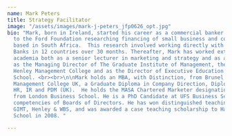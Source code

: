 ```yaml
---
name: Mark Peters
title: Strategy Facilitator
image: "/assets/images/mark-j-peters_jfp0626_opt.jpg"
bio: "Mark, born in Ireland, started his career as a commercial banker and then moved
  to the Ford Foundation researching financing of small business and community development,
  based in South Africa.  This research involved working directly with Community Investment
  Banks in 12 countries over 30 months. Thereafter, Mark has worked extensively in
  academia both as a senior lecturer in marketing and strategy and as an administrator
  as the Managing Director of The Graduate Institute of Management, the Director of
  Henley Management College and as the Director of Executive Education at Wits Business
  School. <br><br>\n\nMark holds an MBA, with Distinction, from Brunel and Henley
  Management College UK, a Graduate Diploma in Company Direction, Diplomas in Finance,
  HR, IR and PDM (UK).  He holds the MASA Chartered Marketer designation and an IEDP
  from London Business School. He is a PhD Candidate at UFS Business School, studying
  competencies of Boards of Directors. He has won distinguished teaching awards at
  GIMT, Henley & WBS, and was awarded a case teaching scholarship to Harvard Business
  School in 2008. "

---
```

